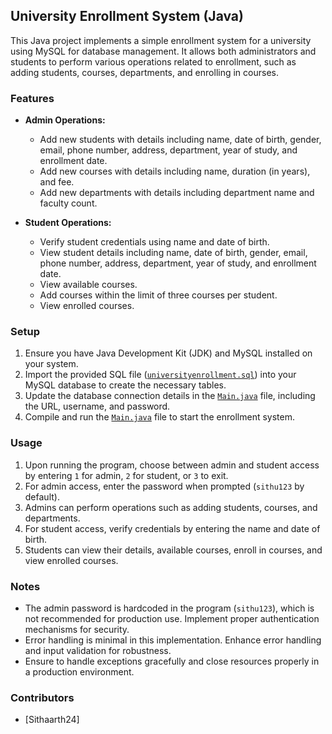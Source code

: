 ## University Enrollment System (Java)

This Java project implements a simple enrollment system for a university using MySQL for database management. It allows both administrators and students to perform various operations related to enrollment, such as adding students, courses, departments, and enrolling in courses.

### Features
- **Admin Operations:**
  - Add new students with details including name, date of birth, gender, email, phone number, address, department, year of study, and enrollment date.
  - Add new courses with details including name, duration (in years), and fee.
  - Add new departments with details including department name and faculty count.

- **Student Operations:**
  - Verify student credentials using name and date of birth.
  - View student details including name, date of birth, gender, email, phone number, address, department, year of study, and enrollment date.
  - View available courses.
  - Add courses within the limit of three courses per student.
  - View enrolled courses.

### Setup
1. Ensure you have Java Development Kit (JDK) and MySQL installed on your system.
2. Import the provided SQL file ([`universityenrollment.sql`](universityenrollment.sql)) into your MySQL database to create the necessary tables.
3. Update the database connection details in the [`Main.java`](Main.java) file, including the URL, username, and password.
4. Compile and run the [`Main.java`](Main.java) file to start the enrollment system.

### Usage
1. Upon running the program, choose between admin and student access by entering `1` for admin, `2` for student, or `3` to exit.
2. For admin access, enter the password when prompted (`sithu123` by default).
3. Admins can perform operations such as adding students, courses, and departments.
4. For student access, verify credentials by entering the name and date of birth.
5. Students can view their details, available courses, enroll in courses, and view enrolled courses.

### Notes
- The admin password is hardcoded in the program (`sithu123`), which is not recommended for production use. Implement proper authentication mechanisms for security.
- Error handling is minimal in this implementation. Enhance error handling and input validation for robustness.
- Ensure to handle exceptions gracefully and close resources properly in a production environment.

### Contributors
- [Sithaarth24]

